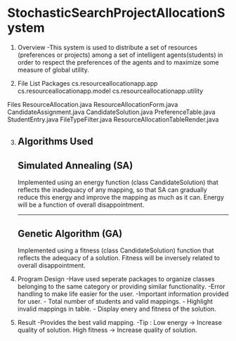 # StochasticSearchProjectAllocationSystem
01. Overview
	-This system is used to distribute a set of resources (preferences or projects) among a set of intelligent 
	agents(students) in order to respect the preferences of the agents and to maximize some measure of global utility.

02. File List
Packages
cs.resourceallocationapp.app
cs.resourceallocationapp.model
cs.resourceallocationapp.utility
	
Files
ResourceAllocation.java
ResourceAllocationForm.java
CandidateAssignment.java
CandidateSolution.java
PreferenceTable.java
StudentEntry.java
FileTypeFilter.java
ResourceAllocationTableRender.java
	
03. Algorithms Used
	---------------------------------------
	Simulated Annealing (SA)
	---------------------------------------
	Implemented using an energy function (class CandidateSolution) that reflects the inadequacy of any mapping, 
	so that SA can gradually reduce this energy and improve the mapping as much as it can.
	Energy will be a function of overall disappointment.

	---------------------------------------
	Genetic Algorithm (GA)
	---------------------------------------
	Implemented using a fitness (class CandidateSolution)  function that reflects the adequacy of a solution. 
	Fitness will be inversely related to overall disappointment.

04. Program Design
	-Have used seperate packages to organize classes belonging to the same category or providing similar functionality.
	-Error handling to make life easier for the user.
	-Important information provided for user.
		- Total number of students and valid mappings.
		- Highlight invalid mappings in table.
		- Display enery and fitness of the solution.
	
05. Result
	-Provides the best valid mapping.
	-Tip : 
		Low energy 	-> Increase quality of solution.
		High fitness 	-> Increase quality of solution.
